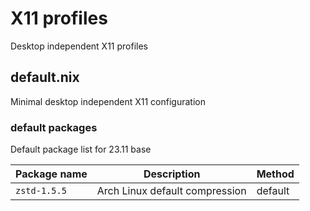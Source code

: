 # X11 profiles
Desktop independent X11 profiles

## default.nix
Minimal desktop independent X11 configuration

### default packages
Default package list for 23.11 base

| Package name                | Description                                   | Method  |
| --------------------------- | --------------------------------------------- | ------- |
| `zstd-1.5.5`                | Arch Linux default compression                | default |

